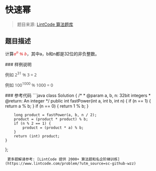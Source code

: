 # 快速幂
 > 题目来源: [LintCode 算法题库](https://www.lintcode.com/problem/fast-power/?utm_source=sc-github-wzz)
 ## 题目描述
 <p>计算<b style="color: rgb(113, 113, 113); font-family: 'Open Sans', 'Helvetica Neue', Helvetica, Arial, sans-serif;"><font color="#e76363"><i>a<span style="position: relative; font-size: 12px; line-height: 0; vertical-align: baseline; top: -0.5em;">n</span>&nbsp;% b</i></font></b><span style="line-height: 1.42857143;">，</span><span style="line-height: 1.42857143;">其中a，b和n都是32位的非负整数。</span></p>
 ### 样例说明
 <p style="font-family: 'Open Sans', 'Helvetica Neue', Helvetica, Arial, sans-serif;"><font color="#424242">例如 2<span style="position: relative; font-size: 12px; line-height: 0; vertical-align: baseline; top: -0.5em;">31</span>&nbsp;% 3 = 2</font></p><p style="font-family: 'Open Sans', 'Helvetica Neue', Helvetica, Arial, sans-serif;"><font color="#424242">例如 100<span style="position: relative; font-size: 12px; line-height: 0; vertical-align: baseline; top: -0.5em;">1000</span>&nbsp;% 1000 = 0</font></p>
 ### 参考代码
 ```java
class Solution {
    /*
     * @param a, b, n: 32bit integers
     * @return: An integer
     */
    public int fastPower(int a, int b, int n) {
        if (n == 1) {
            return a % b;
        }
        if (n == 0) {
            return 1 % b;
        }
        
        long product = fastPower(a, b, n / 2);
        product = (product * product) % b;
        if (n % 2 == 1) {
            product = (product * a) % b;
        }
        return (int) product;
    }
};

```
 更多题解请参考: [LintCode 提供 2000+ 算法题和名企阶梯训练](https://www.lintcode.com/problem/?utm_source=sc-github-wzz)